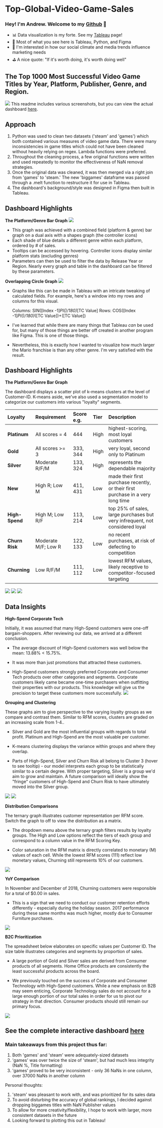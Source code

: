 # Top-Global-Video-Game-Sales



### Hey! I'm Andrew. Welcome to my [Github] 👋

- 📊 Data visualization is my forte. See my [Tableau] page! 
- 🚀 Most of what you see here is Tableau, Python, and Figma
- 🧠 I'm interested in how our social climate and media trends influence marketing needs
- ⛳ A nice quote: "If it's worth doing, it's worth doing well"

## The Top 1000 Most Successful Video Game Titles by Year, Platform, Publisher, Genre, and Region.

![](Dashboard_Screenshots/games_dashboard_gif.gif)
This readme includes various screenshots, but you can view the actual dashboard [here].

## Approach
1. Python was used to clean two datasets ('steam' and 'games') which both contained various measures of video game data. There were many inconsistencies in game titles which could not have been cleaned without heavily relying on regex. Lambda functions were preferred.
2. Throughout the cleaning process, a few original functions were written and used repeatedly to monitor the effectiveness of NaN removal strategies.
3. Once the original data was cleaned, it was then merged via a right join from 'games' to 'steam.' The new 'biggames' dataframe was passed through a .melt function to restructure it  for use in Tableau.
4. The dashboard's background/style was designed in Figma then built in Tableau.

## Dashboard Highlights

**The Platform/Genre Bar Graph** 
![](Dashboard_Screenshots/platform_bar_gif.gif)
- This graph was achieved with a combined field (platform & genre) bar graph on a dual axis with a shapes graph (the controller icons)
- Each shade of blue details a different genre within each platform, ordered by # of sales. 
- Tooltips can be accessed by hovering. Controller icons display similar platform stats (excluding genres)
- Parameters can then be used to filter the data by Release Year or Region. Nearly every graph and table in the dashboard can be filtered by these parameters.

**Overlapping Circle Graph** 
![](Dashboard_Screenshots/overlapping_circle_16x9.png)
- Graphs like this can be made in Tableau with an intricate tweaking of calculated fields. For example, here's a window into my rows and columns for this visual.
 
    Columns: SIN([Index -1]*PI()/180)*[TC Value]
    Rows: COS([Index -1]*PI()/180)*([TC Value])+([TC Value])
- I've learned that while there are many things that Tableau *can* be used for, but many of those things are better off created in another program like Figma. This is one of those things. 
- Nevertheless, this is exactly how I wanted to visualize how much larger the Mario franchise is than any other genre. I'm very satisfied with the result.
## Dashboard Highlights

**The Platform/Genre Bar Graph**

The dashboard displays a scatter plot of k-means clusters at the level of Customer-ID. K-means aside, we've also used a segmentation model to categorize our customers into various "loyalty" segments.

| Loyalty | Requirement | Score e.g. | Tier | Description |
| :--------- | :--------- | :--------- | :--------- | :--------- |
| **Platinum** | All scores = 4 | 444 | High | highest-scoring, most loyal customers
| **Gold** | All scores >= 3 | 333, 344 | High | very loyal, second only to Platinum
| **Silver** | Moderate R/F/M | 133, 324 | High | represents the dependable majority
| **New** | High R; Low M | 411, 431 | Low | made their first purchase recently, or their first purchase in a very long time
| **High-Spend** | High M; Low R/F | 113, 214 | Low | top 25% of sales, large purchases but very infrequent, not considered loyal
| **Churn Risk** | Moderate M/F; Low R | 122, 133 | Low | no recent purchases, at risk of defecting to competition
| **Churning** | Low R/F/M | 111, 112 | Low | lowest RFM values, likely receptive to competitor-focused targeting

![](Dashboard_Screenshots/publishers.png)
![](Dashboard_Screenshots/subgroups.png)
![](Dashboard_Screenshots/regions.png)

## Data Insights

**High-Spend Corporate Tech**

Initially, it was assumed that many High-Spend customers were one-off bargain-shoppers. 
After reviewing our data, we arrived at a different conclusion. 

- The average discount of High-Spend customers was well below the mean: 13.88% < 15.75%. 

- It was more than just promotions that attracted these customers.

- High-Spend customers strongly preferred Corporate and Consumer Tech products over other categories and segments. Corporate customers likely came became one-time purchasers when outfitting their properties with our products. This knowledge will give us the precision to target these customers more successfully.
![](Dashboard_Screenshots/kpi_grid.png)


**Grouping and Clustering**

These graphs aim to give perspective to the varying loyalty groups as we compare and contrast them. Similar to RFM scores, clusters are graded on an increasing scale from 1-4..

- Silver and Gold are the most influential groups with regards to total profit. Platinum and High-Spend are the most valuable per customer.

- K-means clustering displays the variance within groups and where they overlap. 

- Parts of High-Spend, Silver and Churn Risk all belong to Cluster 3 (hover to see tooltip) - our model interprets each group to be statistically similar to a certain degree. With proper targeting, Silver is a group we'd aim to grow and maintain. A future comparison will ideally show the "fringe" customers of High-Spend and Churn Risk to have ultimately moved into the Silver group. 

![](Dashboard_Screenshots/kmeans_clustering.png)
![](Dashboard_Screenshots/highspend_cust.png)


**Distribution Comparisons**

The ternary graph illustrates customer representation per RFM score.
Switch the graph to off to view the distribution as a matrix.

- The dropdown menu above the ternary graph filters results by loyalty groups. The High and Low options reflect the tiers of each group and correspond to a column value in the RFM Scoring Key.

- Color saturation in the RFM matrix is directly correlated to monetary (M) values of each cell. While the lowest RFM scores (111) reflect low monetary values, Churning still represents 10% of our customers.

![](Dashboard_Screenshots/matrix_ternary.png)


**YoY Comparison**

In November and December of 2018, Churning customers were responsible for a total of $0.00 in sales.

- This is a sign that we need to conduct our customer retention efforts differently - especially during the holiday season. 2017 performance during these same months was much higher, mostly due to Consumer Furniture purchases.

![](Dashboard_Screenshots/sales_distribution.png)


**B2C Prioritization**

The spreadsheet below elaborates on specific values per Customer ID.
The size table illustrates categories and segments by proportion of sales.

- A large portion of Gold and Silver sales are derived from Consumer products of all segments. Home Office products are consistently the least successful products across the board.

- We previously touched on the success of Corporate and Consumer Technology with High-Spend customers. While a new emphasis on B2B may seem enticing, Corporate Technology sales do not account for a large enough portion of our total sales in order for us to pivot our strategy in that direction. Consumer products should still remain our primary focus.

![](Dashboard_Screenshots/segment_details.png)


## See the complete interactive dashboard [here]

### Main takeaways from this project thus far:

1. Both 'games' and 'steam' were adequately-sized datasets
2. 'games' was over twice the size of 'steam', but had much less integrity (NaN %, Title formatting)
3. 'games' proved to be very inconsistent - only 36 NaNs in one column, over 37000 NaNs in another column


Personal thoughts:

1. 'steam' was pleasant to work with, and was prioritized for its sales data
2. To avoid disturbing the accuracy of global rankings, I decided against dropping biggames titles with NaN Publisher values
2. To allow for more creativity/flexibility, I hope to work with larger, more consistent datasets in the future
3. Looking forward to plotting this out in Tableau!

</details>

[Tableau]: https://public.tableau.com/app/profile/andrew.bruening
[Github]: https://github.com/andrewbruening
[here]: https://public.tableau.com/app/profile/andrew.bruening/viz/TopGlobalVideoGameSales/DBPlatforms